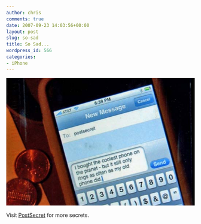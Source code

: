 ```yaml
---
author: chris
comments: true
date: 2007-09-23 14:03:56+00:00
layout: post
slug: so-sad
title: So Sad...
wordpress_id: 566
categories:
- iPhone
---
```


[![iphone.jpg](/images/uploads/2007/09/iphone.jpg)](http://postsecret.blogspot.com/)

Visit [PostSecret](http://postsecret.blogspot.com/) for more secrets.
